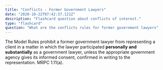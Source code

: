 ```yaml
---
title: "Conflicts - Former Government Lawyers"
date: "2020-10-22T07:42:37.121Z"
description: "Flashcard question about conflicts of interest."
type: "flashcard"
question: "What are the conflicts rules for former government lawyers"
---
```


The Model Rules prohibit a former government lawyer from representing a client in a matter in which the lawyer participated <b>personally and substantially</b> as a government lawyer, unless the appropriate government agency gives its informed consent, confirmed in writing to the representation. MRPC 1.11(a).